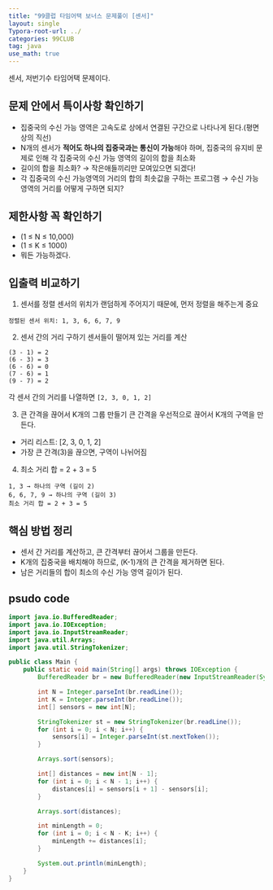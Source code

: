 ```yaml
---
title: "99클럽 타임어택 보너스 문제풀이 [센서]"
layout: single
Typora-root-url: ../
categories: 99CLUB
tag: java
use_math: true
---
```


센서, 저번기수 타임어택 문제이다.

## 문제 안에서 특이사항 확인하기

- 집중국의 수신 가능 영역은 고속도로 상에서 연결된 구간으로 나타나게 된다.(평면상의 직선)
- N개의 센서가 **적어도 하나의 집중국과는 통신이 가능**해야 하며, 집중국의 유지비 문제로 인해 각 집중국의 수신 가능 영역의 길이의 합을 최소화
- 길이의 합을 최소화? → 작은애들끼리만 모여있으면 되겠다!
-  각 집중국의 수신 가능영역의 거리의 합의 최솟값을 구하는 프로그램 → 수신 가능영역의 거리를 어떻게 구하면 되지?


## 제한사항 꼭 확인하기

- (1 ≤ N ≤ 10,000)
- (1 ≤ K ≤ 1000)
- 뭐든 가능하겠다.

## 입출력 비교하기

1. 센서를 정렬
센서의 위치가 랜덤하게 주어지기 때문에, 먼저 정렬을 해주는게 중요
```
정렬된 센서 위치: 1, 3, 6, 6, 7, 9
```

2. 센서 간의 거리 구하기
센서들이 떨어져 있는 거리를 계산
```
(3 - 1) = 2
(6 - 3) = 3
(6 - 6) = 0
(7 - 6) = 1
(9 - 7) = 2
```
각 센서 간의 거리를 나열하면 `[2, 3, 0, 1, 2]`

3. 큰 간격을 끊어서 K개의 그룹 만들기
큰 간격을 우선적으로 끊어서 K개의 구역을 만든다.
- 거리 리스트: [2, 3, 0, 1, 2] 
- 가장 큰 간격(3)을 끊으면, 구역이 나뉘어짐

4. 최소 거리 합 = 2 + 3 = 5 
```
1, 3 → 하나의 구역 (길이 2)
6, 6, 7, 9 → 하나의 구역 (길이 3)
최소 거리 합 = 2 + 3 = 5
```

## 핵심 방법 정리
- 센서 간 거리를 계산하고, 큰 간격부터 끊어서 그룹을 만든다.
- K개의 집중국을 배치해야 하므로, (K-1)개의 큰 간격을 제거하면 된다.
- 남은 거리들의 합이 최소의 수신 가능 영역 길이가 된다.

## psudo code

```java
import java.io.BufferedReader;
import java.io.IOException;
import java.io.InputStreamReader;
import java.util.Arrays;
import java.util.StringTokenizer;

public class Main {
    public static void main(String[] args) throws IOException {
        BufferedReader br = new BufferedReader(new InputStreamReader(System.in));

        int N = Integer.parseInt(br.readLine());
        int K = Integer.parseInt(br.readLine());
        int[] sensors = new int[N];

        StringTokenizer st = new StringTokenizer(br.readLine());
        for (int i = 0; i < N; i++) {
            sensors[i] = Integer.parseInt(st.nextToken());
        }

        Arrays.sort(sensors);

        int[] distances = new int[N - 1];
        for (int i = 0; i < N - 1; i++) {
            distances[i] = sensors[i + 1] - sensors[i];
        }

        Arrays.sort(distances);

        int minLength = 0;
        for (int i = 0; i < N - K; i++) {
            minLength += distances[i];
        }

        System.out.println(minLength);
    }
}
```